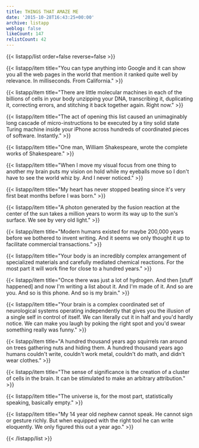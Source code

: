 ```yaml
---
title: THINGS THAT AMAZE ME
date: '2015-10-28T16:43:25+00:00'
archive: listapp
weblog: false
likeCount: 147
relistCount: 42
---
```



{{< listapp/list order=false reverse=false >}}

   {{< listapp/item title="You can type anything into Google and it can show you all the web pages in the world that mention it ranked quite well by relevance. In milliseconds. From California." >}}

   {{< listapp/item title="There are little molecular machines in each of the billions of cells in your body unzipping your DNA, transcribing it, duplicating it, correcting errors, and stitching it back together again. Right now." >}}

   {{< listapp/item title="The act of opening this list caused an unimaginably long cascade of micro-instructions to be executed by a tiny solid state Turing machine inside your iPhone across hundreds of coordinated pieces of software. Instantly." >}}

   {{< listapp/item title="One man, William Shakespeare, wrote the complete works of Shakespeare." >}}

   {{< listapp/item title="When I move my visual focus from one thing to another my brain puts my vision on hold while my eyeballs move so I don't have to see the world whiz by. And I never noticed." >}}

   {{< listapp/item title="My heart has never stopped beating since it's very first beat months before I was born." >}}

   {{< listapp/item title="A photon generated by the fusion reaction at the center of the sun takes a million years to worm its way up to the sun's surface. We see by very old light." >}}

   {{< listapp/item title="Modern humans existed for maybe 200,000 years before we bothered to invent writing. And it seems we only thought it up to facilitate commercial transactions." >}}

   {{< listapp/item title="Your body is an incredibly complex arrangement of specialized materials and carefully mediated chemical reactions. For the most part it will work fine for close to a hundred years." >}}

   {{< listapp/item title="Once there was just a lot of hydrogen. And then [stuff happened] and now I'm writing a list about it. And I'm made of it. And so are you. And so is this phone. And so is my brain." >}}

   {{< listapp/item title="Your brain is a complex coordinated set of neurological systems operating independently that gives you the illusion of a single self in control of itself. We can literally cut it in half and you'd hardly notice. We can make you laugh by poking the right spot and you'd swear something really was funny." >}}

   {{< listapp/item title="A hundred thousand years ago squirrels ran around on trees gathering nuts and hiding them. A hundred thousand years ago humans couldn't write, couldn't work metal, couldn't do math, and didn't wear clothes." >}}

   {{< listapp/item title="The sense of significance is the creation of a cluster of cells in the brain. It can be stimulated to make an arbitrary attribution." >}}

   {{< listapp/item title="The universe is, for the most part, statistically speaking, basically empty." >}}

   {{< listapp/item title="My 14 year old nephew cannot speak. He cannot sign or gesture richly. But when equipped with the right tool he can write eloquently. We only figured this out a year ago." >}}

{{< /listapp/list >}}
